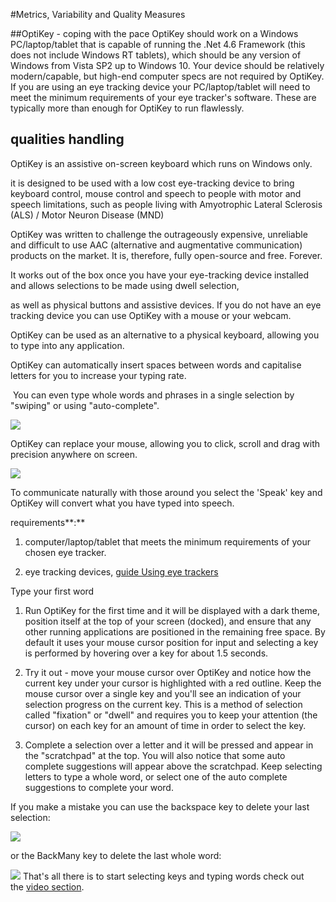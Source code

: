 #Metrics, Variability and Quality Measures

##OptiKey - coping with the pace 
OptiKey should work on a Windows PC/laptop/tablet that is capable of running the .Net 4.6 Framework (this does not include Windows RT tablets), 
which should be any version of Windows from Vista SP2 up to Windows 10.
Your device should be relatively modern/capable, but high-end computer specs are not required by OptiKey.
If you are using an eye tracking device your PC/laptop/tablet will need to meet the minimum requirements of your eye tracker's software. 
These are typically more than enough for OptiKey to run flawlessly.

## qualities handling
OptiKey is an assistive on-screen keyboard which runs on Windows only.

it is designed to be used with a low cost eye-tracking device to bring keyboard control, mouse control and speech to people with motor and speech limitations, such as people living with Amyotrophic Lateral Sclerosis (ALS) / Motor Neuron Disease (MND)

OptiKey was written to challenge the outrageously expensive, unreliable and difficult to use AAC (alternative and augmentative communication) products on the market. It is, therefore, fully open-source and free. Forever.

It works out of the box once you have your eye-tracking device installed and allows selections to be made using dwell selection,

as well as physical buttons and assistive devices. If you do not have an eye tracking device you can use OptiKey with a mouse or your webcam.

OptiKey can be used as an alternative to a physical keyboard, allowing you to type into any application.

OptiKey can automatically insert spaces between words and capitalise letters for you to increase your typing rate.

 You can even type whole words and phrases in a single selection by "swiping" or using "auto-complete".

![](https://github.com/adirel/ASOSMA/blob/master/OptiKey/images/image1.PNG)

OptiKey can replace your mouse, allowing you to click, scroll and drag with precision anywhere on screen.

![](https://github.com/adirel/ASOSMA/blob/master/OptiKey/image2.png)

To communicate naturally with those around you select the 'Speak' key and OptiKey will convert what you have typed into speech.

requirements**:**

1.  computer/laptop/tablet that meets the minimum requirements of your chosen eye tracker.

2.  eye tracking devices, [guide Using eye trackers](https://github.com/JuliusSweetland/OptiKey/wiki/Using-eye-trackers)

Type your first word

1.  Run OptiKey for the first time and it will be displayed with a dark theme, position itself at the top of your screen (docked), and ensure that any other running applications are positioned in the remaining free space. By default it uses your mouse cursor position for input and selecting a key is performed by hovering over a key for about 1.5 seconds.

2.  Try it out - move your mouse cursor over OptiKey and notice how the current key under your cursor is highlighted with a red outline. Keep the mouse cursor over a single key and you'll see an indication of your selection progress on the current key. This is a method of selection called "fixation" or "dwell" and requires you to keep your attention (the cursor) on each key for an amount of time in order to select the key.

3.  Complete a selection over a letter and it will be pressed and appear in the "scratchpad" at the top. You will also notice that some auto complete suggestions will appear above the scratchpad. Keep selecting letters to type a whole word, or select one of the auto complete suggestions to complete your word.

If you make a mistake you can use the backspace key to delete your last selection:

![](https://github.com/adirel/ASOSMA/blob/master/OptiKey/image3.png)

or the BackMany key to delete the last whole word:

![](https://github.com/adirel/ASOSMA/blob/master/OptiKey/image4.png)
That's all there is to start selecting keys and typing words
check out the [video section](https://github.com/JuliusSweetland/OptiKey/wiki/Videos).
